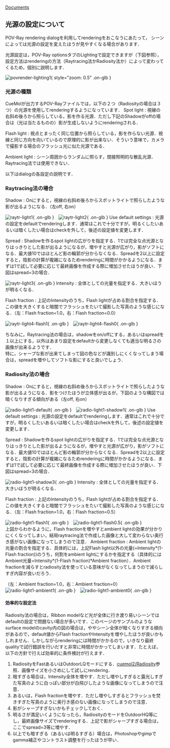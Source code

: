 [Documents](../../Documents)

## 光源の設定について
POV-Ray rendering dialogを利用してrenderingをおこなうにあたって，
シーンによっては光源の設定を変えたほうが見やすくなる場合があります．

光源設定は，POV-Ray optionsタブのLightingで設定できますが（下図参照），
設定方法はrenderingの方法（Raytracing法かRadiosity法か）によって変わってくるため，個別に説明します．


![povrender-lighting1](../../assets/images/cuemol2/POVRayRenderLighting/povrender-lighting1.png){ style="zoom: 0.5" .on-glb }

### 光源の種類
CueMolが出力するPOV-Rayファイルでは，以下の２つ（Radiosityの場合は３つ）の光源を使用してrenderingするようになっています．
Spot light
:   視線の右斜め後ろから照らしている，影を作る光源．ただし下記のShadowがoffの場合は（光は当たるものの）影が生成しないようにrenderingされる．

Flash light
:   視点とまったく同じ位置から照らしている，影を作らない光源．視線と同じ方向を向いているので原理的に影が出来ない．そういう意味で，カメラで撮影する場合のフラッシュ光に似た光源である．

Ambient light
:   シーン周囲からランダムに照らす，間接照明的な散乱光源．Raytracing法では使用できない．


以下はdialogの各設定の説明です．

### Raytracing法の場合
Shadow
:   Onにすると，視線の右斜め後ろからスポットライトで照らしたような影が出るようになる．（左off, 右on）<br />

![raytr-light1](../../assets/images/cuemol2/POVRayRenderLighting/raytr-light1.png){ .on-glb }　![raytr-light2](../../assets/images/cuemol2/POVRayRenderLighting/raytr-light2.png){ .on-glb }
Use default settings
:   光源の設定をdefaultでrenderingします．通常はこれで十分ですが，明るくしたいあるいは暗くしたい場合はcheckを外して，後述の設定値を変更します．

Spread
:   Shadowを作るspot lightの広がりを指定する．1では完全な点光源となりはっきりとした影が出るようになるが，増やすと光源が広がり，影がソフトになる．最大値10ではほとんど影の輪郭が分からなくなる．Spreadを2以上に設定すると，陰影の計算が複雑になるためrenderingに時間がかかるようになる．まずは1で試して必要に応じて最終画像を作成する際に増加させたほうが良い．下図はspread=3の場合．<br />

![raytr-light3](../../assets/images/cuemol2/POVRayRenderLighting/raytr-light3.png){ .on-glb }
Intensity
:   全体としての光量を指定する．大きいほうが明るくなる．

Flash fraction
:   上記のIntensityのうち，Flash lightが占める割合を指定する．この値を大きくすると暗闇でフラッシュをたいて撮影した写真のような感じになる．（左：Flash fraction=1.0，右：Flash fraction=0.0）<br />

![raytr-light4-flash1](../../assets/images/cuemol2/POVRayRenderLighting/raytr-light4-flash1.png){ .on-glb }　![raytr-light4-flash0](../../assets/images/cuemol2/POVRayRenderLighting/raytr-light4-flash0.png){ .on-glb }

ちなみに，Raytracing法の場合は，shadowをon/offにする，あるいはspreadを１以上にする，以外はあまり設定をdefaultから変更しなくても適当な明るさの画像が出来るようです．<br />
特に，シャープな影が出来てしまって図の色などが識別しにくくなってしまう場合は，spreadを増やしてソフトな影にすると良いでしょう．

### Radiosity法の場合
Shadow
:   Onにすると，視線の右斜め後ろからスポットライトで照らしたような影が出るようになる．影をつけたほうが立体感が出るが，下図のような構図では暗くなりすぎる傾向がある（左off, 右on）<br />

![radio-light1-default](../../assets/images/cuemol2/POVRayRenderLighting/radio-light1-default.png){ .on-glb }　![radio-light1-shadow1](../../assets/images/cuemol2/POVRayRenderLighting/radio-light1-shadow1.png){ .on-glb }
Use default settings
:   光源の設定をdefaultでrenderingします．通常はこれで十分ですが，明るくしたいあるいは暗くしたい場合はcheckを外して，後述の設定値を変更します．

Spread
:   Shadowを作るspot lightの広がりを指定する．1では完全な点光源となりはっきりとした影が出るようになるが，増やすと光源が広がり，影がソフトになる．最大値10ではほとんど影の輪郭が分からなくなる．Spreadを2以上に設定すると，陰影の計算が複雑になるためrenderingに時間がかかるようになる．まずは1で試して必要に応じて最終画像を作成する際に増加させたほうが良い．下図はspread=3の場合．<br />

![radio-light1-shadow3](../../assets/images/cuemol2/POVRayRenderLighting/radio-light1-shadow3.png){ .on-glb }
Intensity
:   全体としての光量を指定する．大きいほうが明るくなる．

Flash fraction
:   上記のIntensityのうち，Flash lightが占める割合を指定する．この値を大きくすると暗闇でフラッシュをたいて撮影した写真のような感じになる．（左：Flash fraction=1.0，右：Flash fraction=0.5）<br />

![radio-light1-flash1](../../assets/images/cuemol2/POVRayRenderLighting/radio-light1-flash1.png){ .on-glb }　![radio-light1-flash0.5](../../assets/images/cuemol2/POVRayRenderLighting/radio-light1-flash0.5.png){ .on-glb }<br />
上図からわかるように，Flash fractionを増やすとambient lightの効果が分かりにくくなってしまい，結局raytracing法で作成した画像と大して変わらない奥行き感がない画像になってしまうので注意．
Ambient fraction
:   Ambient lightの光量の割合を指定する．具体的には，上記Flash light以外の光量(=Intensity*(1-Flash fraction))のうち，何割をambient lightにするかを指定する（具体的にはAmbient光量=Intensity*(1-Flash fraction)*Ambient fraction）．Ambient fractionを減らすとradiosity法を使っている意味がなくなってしまうので減らしすぎ内容が良いだろう．<br />

（左：Ambient fraction=1.0，右：Ambient fraction=0）<br />
![radio-light1-ambient1](../../assets/images/cuemol2/POVRayRenderLighting/radio-light1-ambient1.png){ .on-glb }　![radio-light1-ambient0](../../assets/images/cuemol2/POVRayRenderLighting/radio-light1-ambient0.png){ .on-glb }

#### 効率的な設定法
Radiosity法の場合は，Ribbon modelなど光が全体に行き渡り易いシーンではdefaultの設定で問題ない場合が多いです．このページのサンプルのようなsurface modelのcavity内の図の場合は，ややシーン全体が暗くなりすぎる傾向があるので，default値からFlash fractionやIntensityを増やしたほうが良いかもしれません．しかしながらrenderingには時間がかかるので，いきなり最終qualityで試行錯誤を行いだすと非常に時間がかかってしまいます．たとえば，以下の方針で行えば効率的に条件検討が行えます．
1.  RadiosityをFastあるいはOutdoorLQモードにする．[cuemol2/Radiosity](../../cuemol2/Radiosity)参照．画像サイズを小さめにして試しにrendering．
1.  暗すぎる場合は，Intensity全体を増やす．ただし増やしすぎると露光しすぎた写真のように白っぽい部分が白飛びしたような画像になってしまうので注意．
1.  あるいは，Flash fractionを増やす．ただし増やしすぎるとフラッシュを焚きすぎた写真のように奥行き感のない画像になってしまうので注意．
1.  影がシャープすぎないかもチェックしておく．
1.  明るさが満足いくようになったら，RadiosityのモードをOutdoorHQ等にし，最終画像サイズでrenderingする．上記で影がシャープすぎる場合は，ここでspread=3等に増やす．
1.  以上でも暗すぎる（あるいは明るすぎる）場合は，Photoshopやgimpでgamma補正やコントラスト調整を行ったほうが早い．
